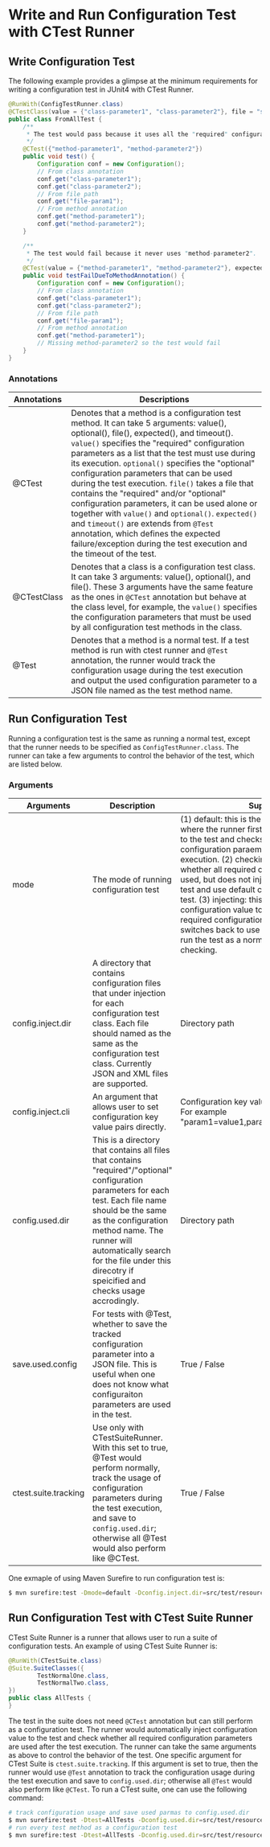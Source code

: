 # Write and Run Configuration Test with CTest Runner

## Write Configuration Test
The following example provides a glimpse at the minimum requirements for writing a configuration test in JUnit4 with CTest Runner.

```java
@RunWith(ConfigTestRunner.class)
@CTestClass(value = {"class-parameter1", "class-parameter2"}, file = "src/test/resources/config.json")
public class FromAllTest {
    /**
     * The test would pass because it uses all the "required" configuration parameters from class annotation, file path, and method annotation.
     */
    @CTest({"method-parameter1", "method-parameter2"})
    public void test() {
        Configuration conf = new Configuration();
        // From class annotation
        conf.get("class-parameter1");
        conf.get("class-parameter2");
        // From file path
        conf.get("file-param1");
        // From method annotation
        conf.get("method-parameter1");
        conf.get("method-parameter2");
    }

    /**
     * The test would fail because it never uses "method-parameter2".
     */
    @CTest(value = {"method-parameter1", "method-parameter2"}, expected = UnUsedConfigParamException.class)
    public void testFailDueToMethodAnnotation() {
        Configuration conf = new Configuration();
        // From class annotation
        conf.get("class-parameter1");
        conf.get("class-parameter2");
        // From file path
        conf.get("file-param1");
        // From method annotation
        conf.get("method-parameter1");
        // Missing method-parameter2 so the test would fail
    }
}
```

### Annotations
| Annotations | Descriptions                                                                                                                                                                                                                                                                                                                                                                                                                                                                                                                                                                                                                                                                                                |
|---|-------------------------------------------------------------------------------------------------------------------------------------------------------------------------------------------------------------------------------------------------------------------------------------------------------------------------------------------------------------------------------------------------------------------------------------------------------------------------------------------------------------------------------------------------------------------------------------------------------------------------------------------------------------------------------------------------------------|
| @CTest | Denotes that a method is a configuration test method. It can take 5 arguments: value(), optional(), file(), expected(), and timeout(). `value()` specifies the "required" configuration parameters as a list that the test must use during its execution. `optional()` specifies the "optional" configuration parameters that can be used during the test execution. `file()` takes a file that contains the "required" and/or "optional" configuration parameters, it can be used alone or together with `value()` and `optional()`. `expected()` and `timeout()` are extends from `@Test` annotation, which defines the expected failure/exception during the test execution and the timeout of the test. |
| @CTestClass | Denotes that a class is a configuration test class. It can take 3 arguments: value(), optional(), and file(). These 3 arguments have the same feature as the ones in `@CTest` annotation but behave at the class level, for example, the `value()` specifies the configuration parameters that must be used by all configuration test methods in the class.                                                                                                                                                                                                                                                                                                                                                 |
| @Test | Denotes that a method is a normal test. If a test method is run with ctest runner and `@Test` annotation, the runner would track the configuration usage during the test execution and output the used configuration parameter to a JSON file named as the test method name.                                                                                                                                                                                                                                                                                                                                                                                                                                |

## Run Configuration Test
Running a configuration test is the same as running a normal test, except that the runner needs to be specified as `ConfigTestRunner.class`. The runner can take a few arguments to control the behavior of the test, which are listed below.

### Arguments
| Arguments            | Description                                                                                                                                                                                                                                                                                                    | Supported Value                                                                                                                                                                                                                                                                                                                                                                                                                                                                                                                                                                                                                                                                     |
|----------------------|----------------------------------------------------------------------------------------------------------------------------------------------------------------------------------------------------------------------------------------------------------------------------------------------------------------|-------------------------------------------------------------------------------------------------------------------------------------------------------------------------------------------------------------------------------------------------------------------------------------------------------------------------------------------------------------------------------------------------------------------------------------------------------------------------------------------------------------------------------------------------------------------------------------------------------------------------------------------------------------------------------------|
| mode                 | The mode of running configuration test                                                                                                                                                                                                                                                                         | (1) default: this is the default mode of ctest runner, where the runner first inject the configuration value to the test and checks whether all required configuration paraemters are used after the test execution. (2) checking: this mode only checks whether all required configuration parameters are used, but does not inject configuration value to the test and use default configuration value to run every test. (3) injecting: this mode only injects configuration value to the test but does not check required configuration usage. (4) base: this mode switches back to use a default non-ctest runner to run the test as a normal test, no injecting and checking. |
| config.inject.dir    | A directory that contains configuration files that under injection for each configuration test class. Each file should named as the same as the configuration test class. Currently JSON and XML files are supported.                                                                                          | Directory path                                                                                                                                                                                                                                                                                                                                                                                                                                                                                                                                                                                                                                                                      |
| config.inject.cli    | An argument that allows user to set configuration key value pairs directly.                                                                                                                                                                                                                                    | Configuration key value pairs seperated by comma. For example "param1=value1,param2=value2,...,paramN=valueN"                                                                                                                                                                                                                                                                                                                                                                                                                                                                                                                                                                       |
| config.used.dir      | This is a directory that contains all files that contains "required"/"optional" configuration parameters for each test. Each file name should be the same as the configuration method name. The runner will automatically search for the file under this direcotry if speicified and checks usage accrodingly. | Directory path                                                                                                                                                                                                                                                                                                                                                                                                                                                                                                                                                                                                                                                                      |
| save.used.config     | For tests with @Test, whether to save the tracked configuration parameter into a JSON file. This is useful when one does not know what configuraiton parameters are used in the test.                                                                                                                          | True / False                                                                                                                                                                                                                                                                                                                                                                                                                                                                                                                                                                                                                                                                        |
| ctest.suite.tracking | Use only with CTestSuiteRunner. With this set to true, @Test would perform normally, track the usage of configuration parameters during the test execution, and save to `config.used.dir`; otherwise all @Test would also perform like @CTest.                                                                 | True / False                                                                                                                                                                                                                                                                                                                                                                                                                                                                                                                                                                                                                                                                        |


One exmaple of using Maven Surefire to run configuration test is:
```bash
$ mvn surefire:test -Dmode=default -Dconfig.inject.dir=src/test/resources/inject_config -Dconfig.used.dir=src/test/resources/used_config -Dsave.used.config=true
```

## Run Configuration Test with CTest Suite Runner
CTest Suite Runner is a runner that allows user to run a suite of configuration tests.
An example of using CTest Suite Runner is:
```java
@RunWith(CTestSuite.class)
@Suite.SuiteClasses({
        TestNormalOne.class,
        TestNormalTwo.class,
})
public class AllTests {
}
```
The test in the suite does not need `@CTest` annotation but can still perform as a configuration test. The runner would automatically inject configuration value to the test and check whether all required configuration parameters are used after the test execution. The runner can take the same arguments as above to control the behavior of the test.
One specific argument for CTest Suite is `ctest.suite.tracking`. If this argument is set to true, then the runner would use `@Test` annotation to track the configuration usage during the test execution and save to `config.used.dir`; otherwise all `@Test` would also perform like `@CTest`.
To run a CTest suite, one can use the following command:
```bash
# track configuration usage and save used parmas to config.used.dir
$ mvn surefire:test -Dtest=AllTests -Dconfig.used.dir=src/test/resources -Dctest.suite.tracking
# run every test method as a configuration test
$ mvn surefire:test -Dtest=AllTests -Dconfig.used.dir=src/test/resources
```